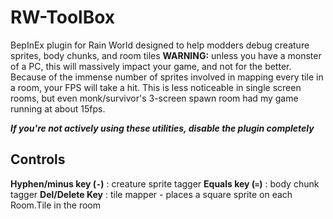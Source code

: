 # RW-ToolBox
BepInEx plugin for Rain World designed to help modders debug creature sprites, body chunks, and room tiles
**WARNING:** unless you have a monster of a PC, this will massively impact your game, and not for the better.
Because of the immense number of sprites involved in mapping every tile in a room, your FPS will take a hit.
This is less noticeable in single screen rooms, but even monk/survivor's 3-screen spawn room had my game running at about 15fps.

***If you're not actively using these utilities, disable the plugin completely***

## Controls
**Hyphen/minus key (`-`)** : creature sprite tagger
**Equals key (`=`)** : body chunk tagger
**Del/Delete Key** : tile mapper - places a square sprite on each Room.Tile in the room
